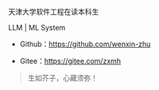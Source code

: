 天津大学软件工程在读本科生

LLM | ML System

- Github：<https://github.com/wenxin-zhu>

- Gitee：<https://gitee.com/zxmh>

> 生如芥子，心藏须弥！